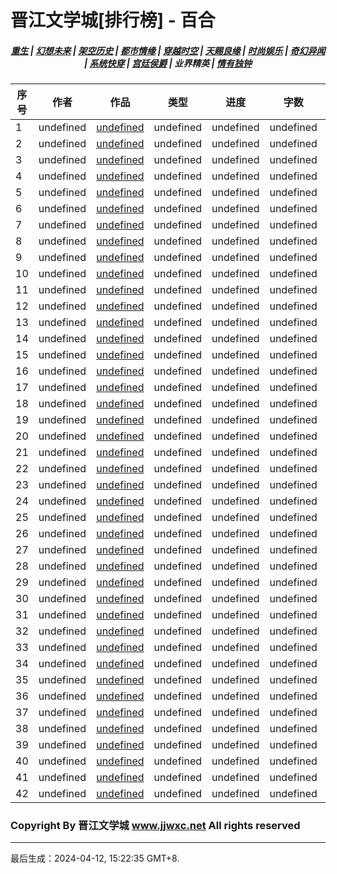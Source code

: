 # 晋江文学城[排行榜] - 百合

<h5 align="center">
	<a href="https://github.com/amaliegay/jjwxc-charts/blob/main/重生.md">重生</a> |
	<a href="https://github.com/amaliegay/jjwxc-charts/blob/main/幻想未来.md">幻想未来</a> |
	<a href="https://github.com/amaliegay/jjwxc-charts/blob/main/架空历史.md">架空历史</a> |
	<a href="https://github.com/amaliegay/jjwxc-charts/blob/main/都市情缘.md">都市情缘</a> |
	<a href="https://github.com/amaliegay/jjwxc-charts/blob/main/README.md">穿越时空</a> |
	<a href="https://github.com/amaliegay/jjwxc-charts/blob/main/天赐良缘.md">天赐良缘</a> |
	<a href="https://github.com/amaliegay/jjwxc-charts/blob/main/时尚娱乐.md">时尚娱乐</a> |
	<a href="https://github.com/amaliegay/jjwxc-charts/blob/main/奇幻异闻.md">奇幻异闻</a> |
	<a href="https://github.com/amaliegay/jjwxc-charts/blob/main/系统快穿.md">系统快穿</a> |
	<a href="https://github.com/amaliegay/jjwxc-charts/blob/main/宫廷侯爵.md">宫廷侯爵</a> |
	<b>业界精英</b> |
	<a href="https://github.com/amaliegay/jjwxc-charts/blob/main/情有独钟.md">情有独钟</a>
</h5>

| 序号 | 作者 | 作品 | 类型 | 进度 | 字数 | 积分 |
|-----|------|------|-----|------|------|-----|
| 1 | undefined | [undefined](undefined) | undefined | undefined | undefined | undefined |
| 2 | undefined | [undefined](undefined) | undefined | undefined | undefined | undefined |
| 3 | undefined | [undefined](undefined) | undefined | undefined | undefined | undefined |
| 4 | undefined | [undefined](undefined) | undefined | undefined | undefined | undefined |
| 5 | undefined | [undefined](undefined) | undefined | undefined | undefined | undefined |
| 6 | undefined | [undefined](undefined) | undefined | undefined | undefined | undefined |
| 7 | undefined | [undefined](undefined) | undefined | undefined | undefined | undefined |
| 8 | undefined | [undefined](undefined) | undefined | undefined | undefined | undefined |
| 9 | undefined | [undefined](undefined) | undefined | undefined | undefined | undefined |
| 10 | undefined | [undefined](undefined) | undefined | undefined | undefined | undefined |
| 11 | undefined | [undefined](undefined) | undefined | undefined | undefined | undefined |
| 12 | undefined | [undefined](undefined) | undefined | undefined | undefined | undefined |
| 13 | undefined | [undefined](undefined) | undefined | undefined | undefined | undefined |
| 14 | undefined | [undefined](undefined) | undefined | undefined | undefined | undefined |
| 15 | undefined | [undefined](undefined) | undefined | undefined | undefined | undefined |
| 16 | undefined | [undefined](undefined) | undefined | undefined | undefined | undefined |
| 17 | undefined | [undefined](undefined) | undefined | undefined | undefined | undefined |
| 18 | undefined | [undefined](undefined) | undefined | undefined | undefined | undefined |
| 19 | undefined | [undefined](undefined) | undefined | undefined | undefined | undefined |
| 20 | undefined | [undefined](undefined) | undefined | undefined | undefined | undefined |
| 21 | undefined | [undefined](undefined) | undefined | undefined | undefined | undefined |
| 22 | undefined | [undefined](undefined) | undefined | undefined | undefined | undefined |
| 23 | undefined | [undefined](undefined) | undefined | undefined | undefined | undefined |
| 24 | undefined | [undefined](undefined) | undefined | undefined | undefined | undefined |
| 25 | undefined | [undefined](undefined) | undefined | undefined | undefined | undefined |
| 26 | undefined | [undefined](undefined) | undefined | undefined | undefined | undefined |
| 27 | undefined | [undefined](undefined) | undefined | undefined | undefined | undefined |
| 28 | undefined | [undefined](undefined) | undefined | undefined | undefined | undefined |
| 29 | undefined | [undefined](undefined) | undefined | undefined | undefined | undefined |
| 30 | undefined | [undefined](undefined) | undefined | undefined | undefined | undefined |
| 31 | undefined | [undefined](undefined) | undefined | undefined | undefined | undefined |
| 32 | undefined | [undefined](undefined) | undefined | undefined | undefined | undefined |
| 33 | undefined | [undefined](undefined) | undefined | undefined | undefined | undefined |
| 34 | undefined | [undefined](undefined) | undefined | undefined | undefined | undefined |
| 35 | undefined | [undefined](undefined) | undefined | undefined | undefined | undefined |
| 36 | undefined | [undefined](undefined) | undefined | undefined | undefined | undefined |
| 37 | undefined | [undefined](undefined) | undefined | undefined | undefined | undefined |
| 38 | undefined | [undefined](undefined) | undefined | undefined | undefined | undefined |
| 39 | undefined | [undefined](undefined) | undefined | undefined | undefined | undefined |
| 40 | undefined | [undefined](undefined) | undefined | undefined | undefined | undefined |
| 41 | undefined | [undefined](undefined) | undefined | undefined | undefined | undefined |
| 42 | undefined | [undefined](undefined) | undefined | undefined | undefined | undefined |

### Copyright By 晋江文学城 www.jjwxc.net All rights reserved

---

最后生成：2024-04-12, 15:22:35 GMT+8.

